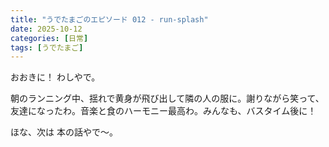 ```yaml
---
title: "うでたまごのエピソード 012 - run-splash"
date: 2025-10-12
categories: [日常]
tags: [うでたまご]
---
```


おおきに！ わしやで。

朝のランニング中、揺れで黄身が飛び出して隣の人の服に。謝りながら笑って、友達になったわ。音楽と食のハーモニー最高わ。みんなも、バスタイム後に！

ほな、次は 本の話やで～。